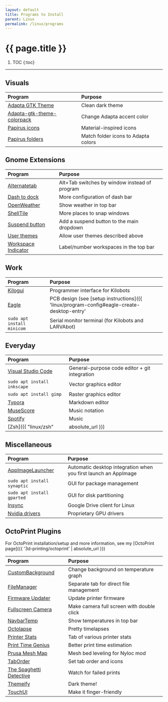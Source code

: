 ```yaml
---
layout: default
title: Programs to Install
parent: Linux
permalink: /linux/programs
---
```


# {{ page.title }}

1. TOC
{:toc}

---

## Visuals

| Program                                                                       | Purpose                             |
| :---------------------------------------------------------------------------- | :---------------------------------- |
| [Adapta GTK Theme](https://github.com/adapta-project/adapta-gtk-theme)        | Clean dark theme                    |
| [Adapta-gtk-theme-colorpack](https://www.gnome-look.org/p/1190851/)           | Change Adapta accent color          |
| [Papirus icons](https://github.com/PapirusDevelopmentTeam/papirus-icon-theme) | Material-inspired icons             |
| [Papirus folders](https://github.com/PapirusDevelopmentTeam/papirus-folders)  | Match folder icons to Adapta colors |


## Gnome Extensions

| Program                                                                               | Purpose                                       |
| :------------------------------------------------------------------------------------ | :-------------------------------------------- |
| [Alternatetab](https://extensions.gnome.org/extension/15/alternatetab/)               | Alt+Tab switches by window instead of program |
| [Dash to dock](https://extensions.gnome.org/extension/307/dash-to-dock/)              | More configuration of dash bar                |
| [OpenWeather](https://extensions.gnome.org/extension/750/openweather/)                | Show weather in top bar                       |
| [ShellTile](https://extensions.gnome.org/extension/657/shelltile/)                    | More places to snap windows                   |
| [Suspend button](https://extensions.gnome.org/extension/826/suspend-button/)          | Add a suspend button to the main dropdown     |
| [User themes](https://extensions.gnome.org/extension/19/user-themes/)                 | Allow user themes described above             |
| [Workspace Indicator](https://extensions.gnome.org/extension/21/workspace-indicator/) | Label/number workspaces in the top bar        |

## Work

| Program                                                   | Purpose                                                                                   |
| :-------------------------------------------------------- | :---------------------------------------------------------------------------------------- |
| [Kilogui](https://github.com/acornejo/kilogui/releases)   | Programmer interface for Kilobots                                                         |
| [Eagle](https://www.autodesk.com/products/eagle/overview) | PCB design (see [setup instructions]({{ 'linux/program-config#eagle-create-desktop-entry' | absolute_url }})) |
| `sudo apt install minicom`                                | Serial monitor terminal (for Kilobots and LARVAbot)                                       |

## Everyday

| Program                                                      | Purpose                                       |
| :----------------------------------------------------------- | :-------------------------------------------- |
| [Visual Studio Code](https://code.visualstudio.com/Download) | General-purpose code editor + git integration |
| `sudo apt install inkscape`                                  | Vector graphics editor                        |
| `sudo apt install gimp`                                      | Raster graphics editor                        |
| [Typora](https://typora.io/)                                 | Markdown editor                               |
| [MuseScore](https://musescore.org/en)                        | Music notation                                |
| [Spotify](https://www.spotify.com/us/download/other/)        | Music                                         |
| [Zsh]({{ "linux/zsh"                                         | absolute_url }})                              | Better terminal |

## Miscellaneous

| Program                                                                                                  | Purpose                                                         |
| :------------------------------------------------------------------------------------------------------- | :-------------------------------------------------------------- |
| [AppImageLauncher](https://github.com/TheAssassin/AppImageLauncher)                                      | Automatic desktop integration when you first launch an AppImage |
| `sudo apt install synaptic`                                                                              | GUI for package management                                      |
| `sudo apt install gparted`                                                                               | GUI for disk partitioning                                       |
| [Insync](https://www.insynchq.com/)                                                                      | Google Drive client for Linux                                   |
| [Nvidia drivers](https://www.mvps.net/docs/install-nvidia-drivers-ubuntu-18-04-lts-bionic-beaver-linux/) | Proprietary GPU drivers                                         |

## OctoPrint Plugins

For OctoPrint installation/setup and more information, see my [OctoPrint page]({{ '3d-printing/octoprint' | absolute_url }})

| Program                                                                     | Purpose                                   |
| :-------------------------------------------------------------------------- | :---------------------------------------- |
| [CustomBackground](https://github.com/jneilliii/OctoPrint-CustomBackground) | Change background on temperature graph    |
| [FileManager](https://github.com/Salandora/OctoPrint-FileManager)           | Separate tab for direct file management   |
| [Firmware Updater](https://github.com/OctoPrint/OctoPrint-FirmwareUpdater)  | Update printer firmware                   |
| [Fullscreen Camera](https://github.com/BillyBlaze/OctoPrint-FullScreen)     | Make camera full screen with double click |
| [NavbarTemp](https://github.com/imrahil/OctoPrint-NavbarTemp)               | Show temperatures in top bar              |
| [Octolapse](https://github.com/FormerLurker/Octolapse)                      | Pretty timelapses                         |
| [Printer Stats](https://github.com/amsbr/OctoPrint-Stats)                   | Tab of various printer stats              |
| [Print Time Genius](https://github.com/amsbr/OctoPrint-Stats)               | Better print time estimation              |
| [Prusa Mesh Map](https://github.com/PrusaOwners/OctoPrint-PrusaMeshMap)     | Mesh bed leveling for Nyloc mod           |
| [TabOrder](https://github.com/jneilliii/OctoPrint-TabOrder)                 | Set tab order and icons                   |
| [The Spaghetti Detective](https://www.thespaghettidetective.com/)           | Watch for failed prints                   |
| [Themeify](https://github.com/birkbjo/OctoPrint-Themeify)                   | Dark theme!                               |
| [TouchUI](https://github.com/BillyBlaze/OctoPrint-TouchUI)                  | Make it finger-friendly                   |